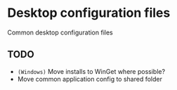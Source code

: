 # Desktop configuration files

Common desktop configuration files

## TODO

- `(Windows)` Move installs to WinGet where possible?
- Move common application config to shared folder
